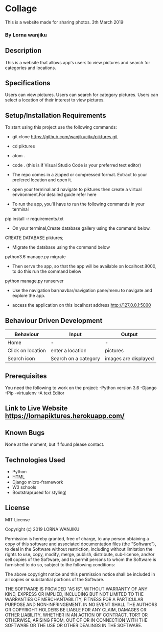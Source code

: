 # Collage
This is a website made for sharing photos. 3th March 2019
### By Lorna wanjiku

## Description
This is a website that allows app's users to view pictures and search for categories and locations.

## Specifications
Users can view pictures.
Users can search for category pictures.
Users can select a location of their interest to view pictures.

## Setup/Installation Requirements
To start using this project use the following commands:

* git clone https://github.com/wanjikuciku/piktures.git
* cd piktures
* atom .
* code . (this is if Visual Studio Code is your preferred text editor)

* The repo comes in a zipped or compressed format. Extract to your prefered location and open it.

* open your terminal and navigate to piktures then create a virtual environment.For detailed guide refer here

* To run the app, you'll have to run the following commands in your terminal

pip install -r requirements.txt

* On your terminal,Create database gallery using the command below.

CREATE DATABASE piktures;

* Migrate the database using the command below

python3.6 manage.py migrate

* Then serve the app, so that the app will be available on localhost:8000, to do this run the command below

python manage.py runserver

* Use the navigation bar/navbar/navigation pane/menu to navigate and explore the app.

* access the application on this localhost address http://127.0.0.1:5000

## Behaviour Driven Development
|  Behaviour |  Input  |  Output |
|------------|---------|---------|
| Home | - | - |
|Click on location | enter a location | pictures |
|Search icon | Search on a category |images are displayed |

## Prerequisites
You need the following to work on the project: -Python version 3.6 -Django -Pip -virtualenv -A text Editor

## Link to Live Website https://lornapiktures.herokuapp.com/

## Known Bugs
None at the moment, but if found please contact.

## Technologies Used
* Python
* HTML
* Django micro-framework
* W3 schools
* Bootstrap(used for styling)

## License
MIT License

Copyright (c) 2019 LORNA WANJIKU

Permission is hereby granted, free of charge, to any person obtaining a copy of this software and associated documentation files (the "Software"), to deal in the Software without restriction, including without limitation the rights to use, copy, modify, merge, publish, distribute, sub-license, and/or sell copies of the Software, and to permit persons to whom the Software is furnished to do so, subject to the following conditions:

The above copyright notice and this permission notice shall be included in all copies or substantial portions of the Software.

THE SOFTWARE IS PROVIDED "AS IS", WITHOUT WARRANTY OF ANY KIND, EXPRESS OR IMPLIED, INCLUDING BUT NOT LIMITED TO THE WARRANTIES OF MERCHANTABILITY, FITNESS FOR A PARTICULAR PURPOSE AND NON-INFRINGEMENT. IN NO EVENT SHALL THE AUTHORS OR COPYRIGHT HOLDERS BE LIABLE FOR ANY CLAIM, DAMAGES OR OTHER LIABILITY, WHETHER IN AN ACTION OF CONTRACT, TORT OR OTHERWISE, ARISING FROM, OUT OF OR IN CONNECTION WITH THE SOFTWARE OR THE USE OR OTHER DEALINGS IN THE SOFTWARE.
